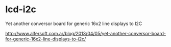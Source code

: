 # lcd-i2c
Yet another conversor board for generic 16x2 line displays to I2C

http://www.alfersoft.com.ar/blog/2013/04/05/yet-another-conversor-board-for-generic-16x2-line-displays-to-i2c/
